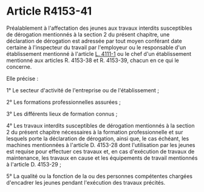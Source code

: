 # Article R4153-41

Préalablement à l'affectation des jeunes aux travaux interdits susceptibles de dérogation mentionnés à la section 2 du présent chapitre, une déclaration de dérogation est adressée par tout moyen conférant date certaine à l'inspecteur du travail par l'employeur ou le responsable d'un établissement mentionné à l'article [L. 4111-1][1] ou le chef d'un établissement mentionné aux articles R. 4153-38 et R. 4153-39, chacun en ce qui le concerne. 

Elle précise : 

1° Le secteur d'activité de l'entreprise ou de l'établissement ; 

2° Les formations professionnelles assurées ; 

3° Les différents lieux de formation connus ; 

4° Les travaux interdits susceptibles de dérogation mentionnés à la section 2 du présent chapitre nécessaires à la formation professionnelle et sur lesquels porte la déclaration de dérogation, ainsi que, le cas échéant, les machines mentionnées à l'article D. 4153-28 dont l'utilisation par les jeunes est requise pour effectuer ces travaux et, en cas d'exécution de travaux de maintenance, les travaux en cause et les équipements de travail mentionnés à l'article D. 4153-29 ; 

5° La qualité ou la fonction de la ou des personnes compétentes chargées d'encadrer les jeunes pendant l'exécution des travaux précités.

 [1]: /affichCodeArticle.do?cidTexte=LEGITEXT000006072050&idArticle=LEGIARTI000006903140&dateTexte=&categorieLien=cid